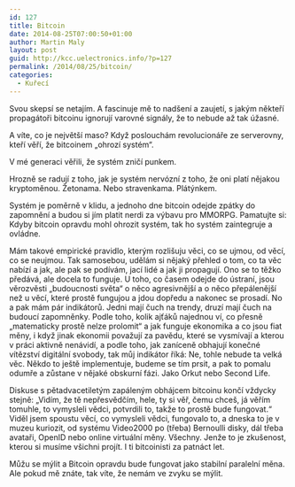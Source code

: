 ```yaml
---
id: 127
title: Bitcoin
date: 2014-08-25T07:00:50+01:00
author: Martin Maly
layout: post
guid: http://kcc.uelectronics.info/?p=127
permalink: /2014/08/25/bitcoin/
categories:
  - Kuřecí
---
```

Svou skepsí se netajím. A fascinuje mě to nadšení a zaujetí, s jakým někteří propagátoři bitcoinu ignorují varovné signály, že to nebude až tak úžasné.

A víte, co je největší maso? Když poslouchám revolucionáře ze serverovny, kteří věří, že bitcoinem &#8222;ohrozí systém&#8220;.

V mé generaci věřili, že systém zničí punkem.

Hrozně se radují z toho, jak je systém nervózní z toho, že oni platí nějakou kryptoměnou. Žetonama. Nebo stravenkama. Plátýnkem.

Systém je poměrně v klidu, a jednoho dne bitcoin odejde zpátky do zapomnění a budou si jím platit nerdi za výbavu pro MMORPG. Pamatujte si: Kdyby bitcoin opravdu mohl ohrozit systém, tak ho systém zaintegruje a ovládne.

Mám takové empirické pravidlo, kterým rozlišuju věci, co se ujmou, od věcí, co se neujmou. Tak samosebou, udělám si nějaký přehled o tom, co ta věc nabízí a jak, ale pak se podívám, jací lidé a jak ji propagují. Ono se to těžko předává, ale docela to funguje. U toho, co časem odejde do ústraní, jsou věrozvěsti &#8222;budoucnosti světa&#8220; o něco agresivnější a o něco přepálenější než u věcí, které prostě fungujou a jdou dopředu a nakonec se prosadí. No a pak mám pár indikátorů. Jedni mají čuch na trendy, druzí mají čuch na budoucí zapomněnky. Podle toho, kolik ajťáků najednou ví, co přesně &#8222;matematicky prostě nelze prolomit&#8220; a jak funguje ekonomika a co jsou fiat měny, i když jinak ekonomii považují za pavědu, které se vysmívají a kterou v práci aktivně nenávidí, a podle toho, jak zaníceně obhajují konečné vítězství digitální svobody, tak můj indikátor říká: Ne, tohle nebude ta velká věc. Někdo to ještě implementuje, budeme se tím prsit, a pak to pomalu odumře a zůstane v nějaké obskurní fázi. Jako Orkut nebo Second Life.

Diskuse s pětadvacetiletým zapáleným obhájcem bitcoinu končí vždycky stejně: &#8222;Vidím, že tě nepřesvědčím, hele, ty si věř, čemu chceš, já věřím tomuhle, to vymysleli vědci, potvrdili to, takže to prostě bude fungovat.&#8220; Viděl jsem spoustu věcí, co vymysleli vědci, fungovalo to, a dneska to je v muzeu kuriozit, od systému Video2000 po (třeba) Bernoulli disky, dál třeba avataři, OpenID nebo online virtuální měny. Všechny. Jenže to je zkušenost, kterou si musíme všichni projít. I ti bitcoinisti za patnáct let.

Můžu se mýlit a Bitcoin opravdu bude fungovat jako stabilní paralelní měna. Ale pokud mě znáte, tak víte, že nemám ve zvyku se mýlit.